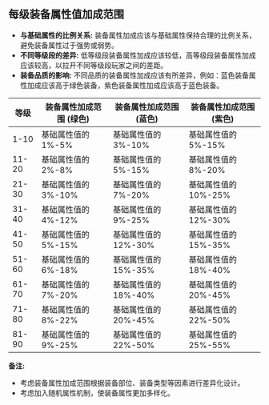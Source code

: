 ## 每级装备属性值加成范围

* **与基础属性的比例关系:**  装备属性加成应该与基础属性保持合理的比例关系，避免装备属性过于强势或弱势。
* **不同等级段的差异:**  低等级段装备属性加成应该较低，高等级段装备属性加成应该较高，以拉开不同等级段玩家之间的差距。
* **装备品质的影响:**  不同品质的装备属性加成应该有所差异，例如：蓝色装备属性加成应该高于绿色装备，紫色装备属性加成应该高于蓝色装备。


| 等级 | 装备属性加成范围 (绿色) | 装备属性加成范围 (蓝色) | 装备属性加成范围 (紫色) |
|---|---|---|---|
| 1-10 | 基础属性值的 1%-5% | 基础属性值的 3%-10% | 基础属性值的 5%-15% |
| 11-20 | 基础属性值的 2%-8% | 基础属性值的 5%-15% | 基础属性值的 8%-20% |
| 21-30 | 基础属性值的 3%-10% | 基础属性值的 7%-20% | 基础属性值的 10%-25% |
| 31-40 | 基础属性值的 4%-12% | 基础属性值的 9%-25% | 基础属性值的 12%-30% |
| 41-50 | 基础属性值的 5%-15% | 基础属性值的 12%-30% | 基础属性值的 15%-35% |
| 51-60 | 基础属性值的 6%-18% | 基础属性值的 15%-35% | 基础属性值的 18%-40% |
| 61-70 | 基础属性值的 7%-20% | 基础属性值的 18%-40% | 基础属性值的 20%-45% |
| 71-80 | 基础属性值的 8%-22% | 基础属性值的 20%-45% | 基础属性值的 22%-50% |
| 81-90 | 基础属性值的 9%-25% | 基础属性值的 22%-50% | 基础属性值的 25%-55% |

**备注:**

* 考虑装备属性加成范围根据装备部位、装备类型等因素进行差异化设计。
* 考虑加入随机属性机制，使装备属性更加多样化。
